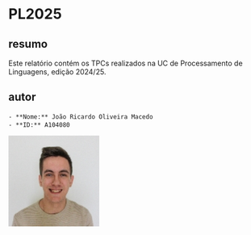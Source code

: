# PL2025

## resumo

Este relatório contém os TPCs realizados na UC de Processamento de Linguagens, edição 2024/25.

## autor

    - **Nome:** João Ricardo Oliveira Macedo
    - **ID:** A104080

![A104080 - João Macedo](A104080.png)
